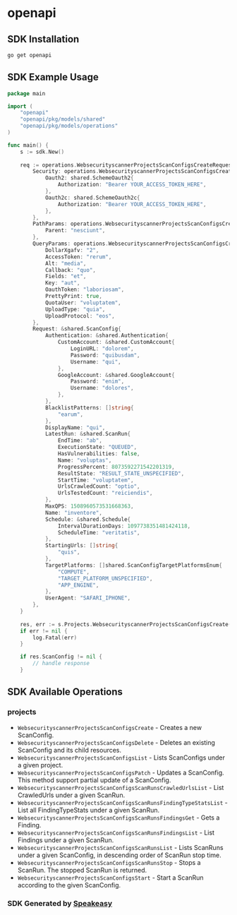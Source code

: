 # openapi

<!-- Start SDK Installation -->
## SDK Installation

```bash
go get openapi
```
<!-- End SDK Installation -->

## SDK Example Usage
<!-- Start SDK Example Usage -->
```go
package main

import (
    "openapi"
    "openapi/pkg/models/shared"
    "openapi/pkg/models/operations"
)

func main() {
    s := sdk.New()
    
    req := operations.WebsecurityscannerProjectsScanConfigsCreateRequest{
        Security: operations.WebsecurityscannerProjectsScanConfigsCreateSecurity{
            Oauth2: shared.SchemeOauth2{
                Authorization: "Bearer YOUR_ACCESS_TOKEN_HERE",
            },
            Oauth2c: shared.SchemeOauth2c{
                Authorization: "Bearer YOUR_ACCESS_TOKEN_HERE",
            },
        },
        PathParams: operations.WebsecurityscannerProjectsScanConfigsCreatePathParams{
            Parent: "nesciunt",
        },
        QueryParams: operations.WebsecurityscannerProjectsScanConfigsCreateQueryParams{
            DollarXgafv: "2",
            AccessToken: "rerum",
            Alt: "media",
            Callback: "quo",
            Fields: "et",
            Key: "aut",
            OauthToken: "laboriosam",
            PrettyPrint: true,
            QuotaUser: "voluptatem",
            UploadType: "quia",
            UploadProtocol: "eos",
        },
        Request: &shared.ScanConfig{
            Authentication: &shared.Authentication{
                CustomAccount: &shared.CustomAccount{
                    LoginURL: "dolorem",
                    Password: "quibusdam",
                    Username: "qui",
                },
                GoogleAccount: &shared.GoogleAccount{
                    Password: "enim",
                    Username: "dolores",
                },
            },
            BlacklistPatterns: []string{
                "earum",
            },
            DisplayName: "qui",
            LatestRun: &shared.ScanRun{
                EndTime: "ab",
                ExecutionState: "QUEUED",
                HasVulnerabilities: false,
                Name: "voluptas",
                ProgressPercent: 8073592271542201319,
                ResultState: "RESULT_STATE_UNSPECIFIED",
                StartTime: "voluptatem",
                UrlsCrawledCount: "optio",
                UrlsTestedCount: "reiciendis",
            },
            MaxQPS: 1508960573531668363,
            Name: "inventore",
            Schedule: &shared.Schedule{
                IntervalDurationDays: 1097738351481424118,
                ScheduleTime: "veritatis",
            },
            StartingUrls: []string{
                "quis",
            },
            TargetPlatforms: []shared.ScanConfigTargetPlatformsEnum{
                "COMPUTE",
                "TARGET_PLATFORM_UNSPECIFIED",
                "APP_ENGINE",
            },
            UserAgent: "SAFARI_IPHONE",
        },
    }
    
    res, err := s.Projects.WebsecurityscannerProjectsScanConfigsCreate(ctx, req)
    if err != nil {
        log.Fatal(err)
    }

    if res.ScanConfig != nil {
        // handle response
    }
```
<!-- End SDK Example Usage -->

<!-- Start SDK Available Operations -->
## SDK Available Operations

### projects

* `WebsecurityscannerProjectsScanConfigsCreate` - Creates a new ScanConfig.
* `WebsecurityscannerProjectsScanConfigsDelete` - Deletes an existing ScanConfig and its child resources.
* `WebsecurityscannerProjectsScanConfigsList` - Lists ScanConfigs under a given project.
* `WebsecurityscannerProjectsScanConfigsPatch` - Updates a ScanConfig. This method support partial update of a ScanConfig.
* `WebsecurityscannerProjectsScanConfigsScanRunsCrawledUrlsList` - List CrawledUrls under a given ScanRun.
* `WebsecurityscannerProjectsScanConfigsScanRunsFindingTypeStatsList` - List all FindingTypeStats under a given ScanRun.
* `WebsecurityscannerProjectsScanConfigsScanRunsFindingsGet` - Gets a Finding.
* `WebsecurityscannerProjectsScanConfigsScanRunsFindingsList` - List Findings under a given ScanRun.
* `WebsecurityscannerProjectsScanConfigsScanRunsList` - Lists ScanRuns under a given ScanConfig, in descending order of ScanRun stop time.
* `WebsecurityscannerProjectsScanConfigsScanRunsStop` - Stops a ScanRun. The stopped ScanRun is returned.
* `WebsecurityscannerProjectsScanConfigsStart` - Start a ScanRun according to the given ScanConfig.

<!-- End SDK Available Operations -->

### SDK Generated by [Speakeasy](https://docs.speakeasyapi.dev/docs/using-speakeasy/client-sdks)
